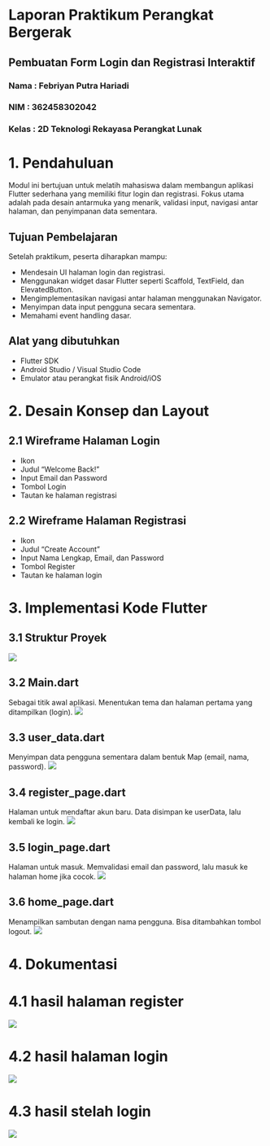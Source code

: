 # Laporan Praktikum Perangkat Bergerak
## Pembuatan Form Login dan Registrasi Interaktif

### Nama  : Febriyan Putra Hariadi
### NIM   : 362458302042
### Kelas : 2D Teknologi Rekayasa Perangkat Lunak

# 1. Pendahuluan
Modul ini bertujuan untuk melatih mahasiswa dalam membangun aplikasi Flutter sederhana yang memiliki fitur login dan registrasi. Fokus utama adalah pada desain antarmuka yang menarik, validasi input, navigasi antar halaman, dan penyimpanan data sementara.

## Tujuan Pembelajaran
Setelah praktikum, peserta diharapkan mampu:

- Mendesain UI halaman login dan registrasi.
- Menggunakan widget dasar Flutter seperti Scaffold, TextField, dan ElevatedButton.
- Mengimplementasikan navigasi antar halaman menggunakan Navigator.
- Menyimpan data input pengguna secara sementara.
- Memahami event handling dasar.

## Alat yang dibutuhkan
- Flutter SDK
- Android Studio / Visual Studio Code
- Emulator atau perangkat fisik Android/iOS

# 2. Desain Konsep dan Layout
## 2.1 Wireframe Halaman Login
- Ikon
- Judul “Welcome Back!”
- Input Email dan Password
- Tombol Login
- Tautan ke halaman registrasi

## 2.2 Wireframe Halaman Registrasi
- Ikon
- Judul “Create Account”
- Input Nama Lengkap, Email, dan Password
- Tombol Register
- Tautan ke halaman login

# 3. Implementasi Kode Flutter
## 3.1 Struktur Proyek
![](image/strukturProyek.png)
## 3.2 Main.dart
Sebagai titik awal aplikasi. Menentukan tema dan halaman pertama yang ditampilkan (login).
![](image/main.dart.png)
## 3.3 user_data.dart
Menyimpan data pengguna sementara dalam bentuk Map (email, nama, password).
![](image/user_data.png)
## 3.4 register_page.dart
Halaman untuk mendaftar akun baru. Data disimpan ke userData, lalu kembali ke login.
![](image/register.png)
## 3.5 login_page.dart
Halaman untuk masuk. Memvalidasi email dan password, lalu masuk ke halaman home jika cocok.
![](image/loginpage.png)
## 3.6 home_page.dart
Menampilkan sambutan dengan nama pengguna. Bisa ditambahkan tombol logout.
![](image/homepage.png)

# 4. Dokumentasi
# 4.1 hasil halaman register
![](image/hasilRegister.png)
# 4.2 hasil halaman login
![](image/hasil1.png)
# 4.3 hasil stelah login
![](image/hasilhome.png)